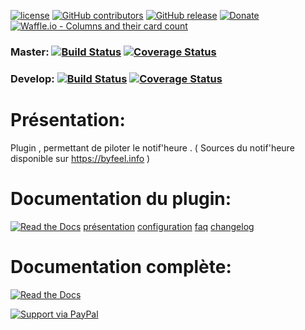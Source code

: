 
[![license](https://img.shields.io/github/license/NextDom/plugin-ExtraTemplate.svg)](./LICENSE) [![GitHub contributors](https://img.shields.io/github/contributors/NextDom/plugin-ExtraTemplate.svg)](../../graphs/contributors) [![GitHub release](https://img.shields.io/github/release/NextDom/plugin-ExtraTemplate.svg)](../../releases) [![Donate](https://img.shields.io/badge/Donate-PayPal-green.svg)](https://www.paypal.me/byfeel) [![Waffle.io - Columns and their card count](https://badge.waffle.io/NextDom/plugin-ExtraTemplate.svg?columns=all)](https://waffle.io/NextDom/plugin-ExtraTemplate)

### Master: [![Build Status](https://travis-ci.org/NextDom/plugin-ExtraTemplate.svg?branch=master)](https://travis-ci.org/NextDom/plugin-ExtraTemplate)  [![Coverage Status](https://coveralls.io/repos/github/NextDom/plugin-ExtraTemplate/badge.svg?branch=master)](https://coveralls.io/github/NextDom/plugin-ExtraTemplate?branch=master)

### Develop: [![Build Status](https://travis-ci.org/NextDom/plugin-ExtraTemplate.svg?branch=develop)](https://travis-ci.org/NextDom/plugin-ExtraTemplate)  [![Coverage Status](https://coveralls.io/repos/github/NextDom/plugin-ExtraTemplate/badge.svg?branch=develop)](https://coveralls.io/github/NextDom/plugin-ExtraTemplate?branch=develop)

# Présentation:

Plugin , permettant de piloter le notif'heure . ( Sources du notif'heure disponible sur https://byfeel.info )


# Documentation du plugin:
[![Read the Docs](https://img.shields.io/readthedocs/pip.svg)](docs/fr_FR/presentation.md)
[présentation](docs/fr_FR/presentation.md) [configuration](docs/fr_FR/configuration.md) [faq](docs/fr_FR/faq.md) [changelog](docs/fr_FR/changelog.md)

# Documentation complète:

[![Read the Docs](plugin_info/ExtraTemplate_icon.png)](https://NextDom.github.io/plugin-ExtraTemplate)


[![Support via PayPal](https://cdn.rawgit.com/twolfson/paypal-github-button/1.0.0/dist/button.svg)](https://www.paypal.me/_USERNAME/)
